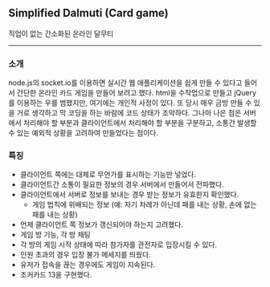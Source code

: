 
## Simplified Dalmuti (Card game)

  직업이 없는 간소화된 온라인 달무티

---

### 소개

node.js의 socket.io를 이용하면 실시간 웹 애플리케이션을 쉽게 만들 수 있다고 들어서 간단한 온라인 카드 게임을 만들어 보려고 했다. html을 수작업으로 만들고 jQuery를 이용하는 우를 범했지만, 여기에는 개인적 사정이 있다. 또 당시 매우 금방 만들 수 있을 거로 생각하고 막 코딩을 하는 바람에 코드 상태가 조악하다. 그나마 나은 점은 서버에서 처리해야 할 부분과 클라이언트에서 처리해야 할 부분을 구분하고, 소통간 발생할 수 있는 예외적 상황을 고려하여 만들었다는 점이다. 

### 특징

- 클라이언트 쪽에는 대체로 무언가를 표시하는 기능만 넣었다. 
- 클라이언트간 소통이 필요한 정보의 경우 서버에서 만들어서 전파했다. 
- 클라이언트에서 서버로 정보를 보내는 경우 받는 정보가 유효한지 확인했다.
  - 게임 법칙에 위배되는 정보 (예: 자기 차례가 아닌데 패를 내는 상황, 손에 없는 패를 내는 상황)
- 언제 클라이언트 쪽 정보가 갱신되어야 하는지 고려했다.
- 게임 방 기능, 각 방 채팅
- 각 방의 게임 시작 상태에 따라 참가자를 관전자로 입장시킬 수 있다.
- 인원 초과의 경우 입장 불가 메세지를 띄웠다.
- 유저가 접속을 끊는 경우에도 게임이 지속된다.
- 조커카드 13을 구현했다. 




